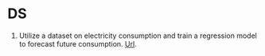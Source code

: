 # **DS**
1. Utilize a dataset on electricity consumption and train a regression model to forecast future consumption. [Url](HW1/).